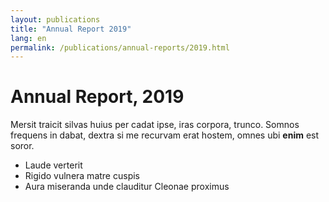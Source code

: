 ```yaml
---
layout: publications
title: "Annual Report 2019"
lang: en
permalink: /publications/annual-reports/2019.html
---
```


# Annual Report, 2019

Mersit traicit silvas huius per cadat ipse, iras corpora, trunco. Somnos
frequens in dabat, dextra si me recurvam erat hostem, omnes ubi **enim** est
soror.

- Laude verterit
- Rigido vulnera matre cuspis
- Aura miseranda unde clauditur Cleonae proximus